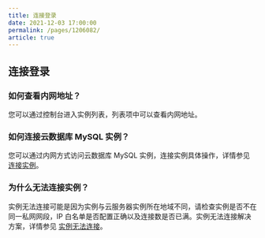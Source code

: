```yaml
---
title: 连接登录
date: 2021-12-03 17:00:00
permalink: /pages/1206082/
article: true
---
```


## 连接登录

### 如何查看内网地址？

您可以通过控制台进入实例列表，列表项中可以查看内网地址。

### 如何连接云数据库 MySQL 实例？

您可以通过内网方式访问云数据库 MySQL 实例，连接实例具体操作，详情参见 [连接实例](./../04.操作指南/02.管理实例/01.连接实例.md)。

### 为什么无法连接实例？

实例无法连接可能是因为实例与云服务器实例所在地域不同，请检查实例是否不在同一私网网段，IP 白名单是否配置正确以及连接数是否已满。实例无法连接解决方案，详情参见 [实例无法连接](./../07.故障处理/00.连接相关/00.实例无法连接.md)。
